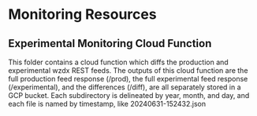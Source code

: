 # Monitoring Resources

## Experimental Monitoring Cloud Function

This folder contains a cloud function which diffs the production and experimental wzdx REST feeds. The outputs of this cloud function are the full production feed response (/prod), the full experimental feed response (/experimental), and the differences (/diff), are all separately stored in a GCP bucket. Each subdirectory is delineated by year, month, and day, and each file is named by timestamp, like 20240631-152432.json
